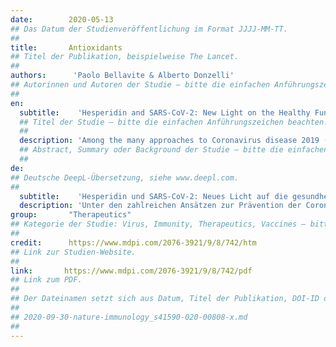 ```yaml
---
date:        2020-05-13
## Das Datum der Studienveröffentlichung im Format JJJJ-MM-TT.
##
title:       Antioxidants 
## Titel der Publikation, beispielweise The Lancet.
##
authors:      'Paolo Bellavite & Alberto Donzelli'
## Autorinnen und Autoren der Studie – bitte die einfachen Anführungszeichen beachten!
##
en:
  subtitle:    'Hesperidin and SARS-CoV-2: New Light on the Healthy Function of Citrus Fruits'
  ## Titel der Studie – bitte die einfachen Anführungszeichen beachten!
  ##
  description: 'Among the many approaches to Coronavirus disease 2019 (COVID-19) prevention, the possible role of nutrition has so far been rather underestimated. Foods are very rich in substances, with a potential beneficial effect on health, and some of these could have an antiviral action or be important in modulating the immune system and in defending cells from the oxidative stress associated with infection. This short review draws the attention on some components of citrus fruits, and especially of the orange (Citrus sinensis), well known for its vitamin and flavonoid content. Among the flavonoids, hesperidin has recently attracted the attention of researchers, because it binds to the key proteins of the Severe acute respiratory syndrome coronavirus 2 (SARS-CoV-2). Several computational methods, independently applied by different researchers, showed that hesperidin has a low binding energy, both with the coronavirus “spike” protein, and with the main protease that transforms the early proteins of the virus (pp1a and ppa1b) into the complex responsible for viral replication. The binding energy of hesperidin to these important components is lower than that of lopinavir, ritonavir, and indinavir, suggesting that it could perform an effective antiviral action. Furthermore, both hesperidin and ascorbic acid counteract the cell damaging effects of the oxygen free radicals triggered by virus infection and inflammation. There is discussion about the preventive efficacy of vitamin C, at the dose achievable by the diet, but recent reviews suggest that this substance can be useful in the case of strong immune system burden caused by viral disease. Computational methods and laboratory studies support the need to undertake apposite preclinical, epidemiological, and experimental studies on the potential benefits of citrus fruit components for the prevention of infectious diseases, including COVID-19.'
  ## Abstract, Summary oder Background der Studie – bitte die einfachen Anführungszeichen beachten!
  ##
de: 
## Deutsche DeepL-Übersetzung, siehe www.deepl.com.
##
  subtitle:    'Hesperidin und SARS-CoV-2: Neues Licht auf die gesundheitliche Funktion von Zitrusfrüchten'
  description: 'Unter den zahlreichen Ansätzen zur Prävention der Coronavirus-Krankheit 2019 (COVID-19) wurde die mögliche Rolle der Ernährung bisher eher unterschätzt. Lebensmittel sind sehr reich an Stoffen mit potenziell gesundheitsfördernder Wirkung, und einige von ihnen könnten eine antivirale Wirkung haben oder bei der Modulation des Immunsystems und beim Schutz der Zellen vor dem mit der Infektion verbundenen oxidativen Stress wichtig sein. Diese kurze Übersicht lenkt die Aufmerksamkeit auf einige Bestandteile von Zitrusfrüchten, insbesondere der Orange (Citrus sinensis), die für ihren Vitamin- und Flavonoidgehalt bekannt ist. Unter den Flavonoiden hat Hesperidin kürzlich die Aufmerksamkeit der Forscher auf sich gezogen, da es an die Schlüsselproteine des Coronavirus 2 des Schweren Akuten Respiratorischen Syndroms (SARS-CoV-2) bindet. Mehrere von verschiedenen Forschern unabhängig voneinander angewandte Berechnungsmethoden haben gezeigt, dass Hesperidin eine niedrige Bindungsenergie aufweist, sowohl für das "Spike"-Protein des Coronavirus als auch für die Hauptprotease, die die frühen Proteine des Virus (pp1a und ppa1b) in den für die Virusreplikation verantwortlichen Komplex umwandelt. Die Bindungsenergie von Hesperidin an diese wichtigen Komponenten ist geringer als die von Lopinavir, Ritonavir und Indinavir, was darauf schließen lässt, dass es eine wirksame antivirale Wirkung entfalten könnte. Außerdem wirken sowohl Hesperidin als auch Ascorbinsäure den zellschädigenden Wirkungen der freien Sauerstoffradikale entgegen, die durch Virusinfektionen und Entzündungen ausgelöst werden. Die präventive Wirksamkeit von Vitamin C in der durch die Ernährung erreichbaren Dosis ist umstritten, aber neuere Untersuchungen deuten darauf hin, dass diese Substanz bei einer starken Belastung des Immunsystems durch eine Viruserkrankung nützlich sein kann. Computergestützte Methoden und Laborstudien unterstützen die Notwendigkeit, geeignete präklinische, epidemiologische und experimentelle Studien über den potenziellen Nutzen von Zitrusfruchtbestandteilen für die Prävention von Infektionskrankheiten, einschließlich COVID-19, durchzuführen.'
group:       "Therapeutics"
## Kategorie der Studie: Virus, Immunity, Therapeutics, Vaccines – bitte die Anführungszeichen beachten!
##
credit:      https://www.mdpi.com/2076-3921/9/8/742/htm
## Link zur Studien-Website.
##
link:       https://www.mdpi.com/2076-3921/9/8/742/pdf
## Link zum PDF.
##
## Der Dateinamen setzt sich aus Datum, Titel der Publikation, DOI-ID der Studie (nach dem letzten Slash) und der Dateiendung zusammen. Bitte den Unterstrich vor der DOI-ID beachten!
##
## 2020-09-30-nature-immunology_s41590-020-00808-x.md
##
---
```

<object data="{{ page.link }}" style='height:calc(100vh - 400px); width: 100%' type='application/pdf'></object>